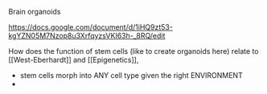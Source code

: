 Brain organoids

https://docs.google.com/document/d/1iHQ9zt53-kgYZN05M7Nzop8u3XrfqyzsVKI63h-_8RQ/edit

How does the function of stem cells (like to create organoids here) relate to [[West-Eberhardt]] and [[Epigenetics]], 
- stem cells morph into ANY cell type given the right ENVIRONMENT
-  